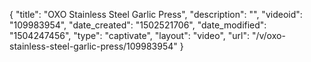 {
    "title": "OXO Stainless Steel Garlic Press",
    "description": "",
    "videoid": "109983954",
    "date_created": "1502521706",
    "date_modified": "1504247456",
    "type": "captivate",
    "layout": "video",
    "url": "\/v\/oxo-stainless-steel-garlic-press\/109983954"
}